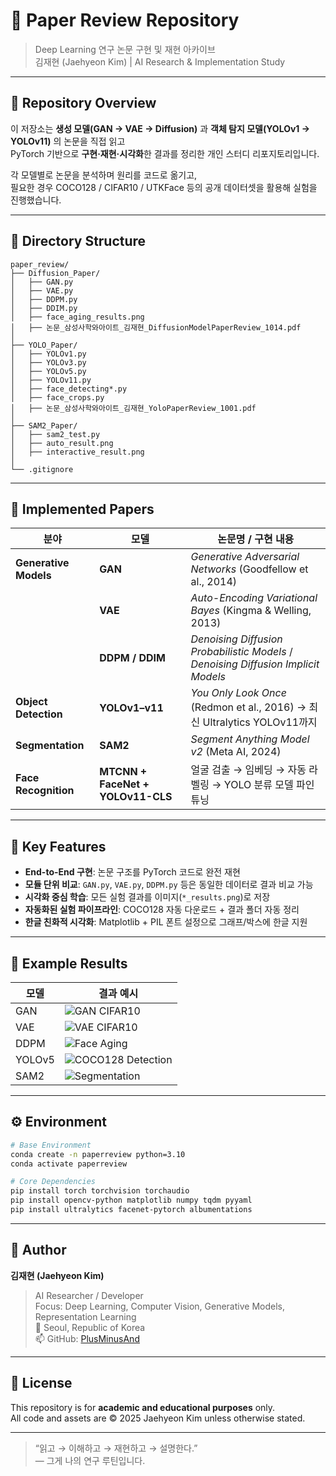 # 🧠 Paper Review Repository
> Deep Learning 연구 논문 구현 및 재현 아카이브  
> 김재현 (Jaehyeon Kim) | AI Research & Implementation Study

---

## 📂 Repository Overview

이 저장소는 **생성 모델(GAN → VAE → Diffusion)** 과 **객체 탐지 모델(YOLOv1 → YOLOv11)** 의 논문을 직접 읽고  
PyTorch 기반으로 **구현·재현·시각화**한 결과를 정리한 개인 스터디 리포지토리입니다.  

각 모델별로 논문을 분석하며 원리를 코드로 옮기고,  
필요한 경우 COCO128 / CIFAR10 / UTKFace 등의 공개 데이터셋을 활용해 실험을 진행했습니다.

---

## 🧩 Directory Structure

```
paper_review/
├── Diffusion_Paper/
│   ├── GAN.py
│   ├── VAE.py
│   ├── DDPM.py
│   ├── DDIM.py
│   ├── face_aging_results.png
│   ├── 논문_삼성사학와아이트_김재현_DiffusionModelPaperReview_1014.pdf
│
├── YOLO_Paper/
│   ├── YOLOv1.py
│   ├── YOLOv3.py
│   ├── YOLOv5.py
│   ├── YOLOv11.py
│   ├── face_detecting*.py
│   ├── face_crops.py
│   ├── 논문_삼성사학와아이트_김재현_YoloPaperReview_1001.pdf
│
├── SAM2_Paper/
│   ├── sam2_test.py
│   ├── auto_result.png
│   ├── interactive_result.png
│
└── .gitignore
```

---

## 🚀 Implemented Papers

| 분야 | 모델 | 논문명 / 구현 내용 |
|------|------|--------------------|
| **Generative Models** | **GAN** | *Generative Adversarial Networks* (Goodfellow et al., 2014) |
| | **VAE** | *Auto-Encoding Variational Bayes* (Kingma & Welling, 2013) |
| | **DDPM / DDIM** | *Denoising Diffusion Probabilistic Models* / *Denoising Diffusion Implicit Models* |
| **Object Detection** | **YOLOv1–v11** | *You Only Look Once* (Redmon et al., 2016) → 최신 Ultralytics YOLOv11까지 |
| **Segmentation** | **SAM2** | *Segment Anything Model v2* (Meta AI, 2024) |
| **Face Recognition** | **MTCNN + FaceNet + YOLOv11-CLS** | 얼굴 검출 → 임베딩 → 자동 라벨링 → YOLO 분류 모델 파인튜닝 |

---

## 🧠 Key Features

- **End-to-End 구현**: 논문 구조를 PyTorch 코드로 완전 재현
- **모듈 단위 비교**: `GAN.py`, `VAE.py`, `DDPM.py` 등은 동일한 데이터로 결과 비교 가능
- **시각화 중심 학습**: 모든 실험 결과를 이미지(`*_results.png`)로 저장
- **자동화된 실험 파이프라인**: COCO128 자동 다운로드 + 결과 폴더 자동 정리
- **한글 친화적 시각화**: Matplotlib + PIL 폰트 설정으로 그래프/박스에 한글 지원

---

## 🧩 Example Results

| 모델 | 결과 예시 |
|------|------------|
| GAN | ![GAN CIFAR10](Diffusion_Paper/gan_cifar10_results.png) |
| VAE | ![VAE CIFAR10](Diffusion_Paper/vae_cifar10_results.png) |
| DDPM | ![Face Aging](Diffusion_Paper/face_aging_results.png) |
| YOLOv5 | ![COCO128 Detection](YOLO_Paper/sample_detection.png) |
| SAM2 | ![Segmentation](SAM2_Paper/auto_result.png) |

---

## ⚙️ Environment

```bash
# Base Environment
conda create -n paperreview python=3.10
conda activate paperreview

# Core Dependencies
pip install torch torchvision torchaudio
pip install opencv-python matplotlib numpy tqdm pyyaml
pip install ultralytics facenet-pytorch albumentations
```

---

## 🧭 Author

**김재현 (Jaehyeon Kim)**  
> AI Researcher / Developer  
> Focus: Deep Learning, Computer Vision, Generative Models, Representation Learning  
> 📍 Seoul, Republic of Korea  
> 📫 GitHub: [PlusMinusAnd](https://github.com/PlusMinusAnd)

---

## 🧾 License
This repository is for **academic and educational purposes** only.  
All code and assets are © 2025 Jaehyeon Kim unless otherwise stated.

---

> “읽고 → 이해하고 → 재현하고 → 설명한다.”  
> — 그게 나의 연구 루틴입니다.

